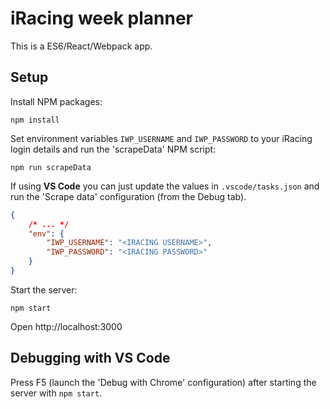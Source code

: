 iRacing week planner
====================

This is a ES6/React/Webpack app.

## Setup

Install NPM packages:

```
npm install
```

Set environment variables `IWP_USERNAME` and `IWP_PASSWORD` to your iRacing login details and run the 'scrapeData' NPM script:

```
npm run scrapeData
```

If using **VS Code** you can just update the values in `.vscode/tasks.json` and run the 'Scrape data' configuration (from the Debug tab). 

```json
{
    /* ... */
    "env": {
        "IWP_USERNAME": "<IRACING USERNAME>",
        "IWP_PASSWORD": "<IRACING PASSWORD>"
    }
}
```

Start the server:

```
npm start
```

Open http://localhost:3000

## Debugging with VS Code

Press F5 (launch the 'Debug with Chrome' configuration) after starting the server with `npm start`.